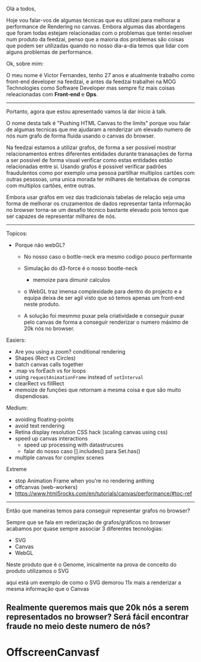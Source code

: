 Olá a todos,

Hoje vou falar-vos de algumas técnicas que eu utilizei para melhorar a performance de Rendering no canvas. Embora algumas das abordagens que foram todas estejam relacionadas com o problemas que tentei resolver num produto da feedzai, penso que a maioria dos problemas são coisas que podem ser utilizadas quando no nosso dia-a-dia temos que lidar com alguns problemas de performance.

Ok, sobre mim:

O meu nome é Victor Fernandes, tenho 27 anos e atualmente trabalho como front-end developer na feedzai, e antes da feedzai trabalhei na MOG Technologies como Software Developer mas sempre fiz mais coisas releacionadas com **Front-end** e **Ops**.

---

Portanto, agora que estou apresentado vamos lá dar inicio à talk.

O nome desta talk é "Pushing HTML Canvas to the limits" porque vou falar de algumas tecnicas que me ajudaram a renderizar um elevado numero de nós num grafo de forma fluida usando o canvas do browser.

Na feedzai estamos a utilizar grafos, de forma a ser possivel mostrar relacionamentos entres diferentes entidades durante tranasações de forma a ser possivel de forma visual verificar como estas entidades estão relacionadas entre si. Usando grafos é possivel verificar padrões fraudulentos como por exemplo uma pessoa partilhar multiplos cartões com outras pesssoas, uma unica morada ter milhares de tentativas de compras com multiplos cartões, entre outras.

Embora usar gráfos em vez das tradicionais tabelas de relação seja uma forma de melhorar os cruzamentos de dados representar tanta informação no browser torna-se um  desafio técnico bastante elevado pois temos que ser capazes de representar milhares de nós.

___

Topicos:

- Porque não webGL?
    - No nosso caso o bottle-neck era mesmo codigo pouco performante
    - Simulação do d3-force é o nosso bootle-neck
        - memoize para dimunir calculos
    - o WebGL traz imensa complexidade para dentro do projecto e a equipa deixa de ser agil
      visto que só temos apenas um front-end neste produto.

    - A solução foi mesmmo puxar pela criatividade e conseguir puxar pelo canvas de forma a conseguir renderizar o  numero máximo de 20k nós no browser.

Easiers:

- Are you using a zoom? conditional rendering
- Shapes (Rect vs Circles)
- batch canvas calls together
- .map vs forEach vs for loops
- using `requestAnimationFrame` instead of `setInterval`
- clearRect vs fillRect
- memoize de funções que retornam a mesma coisa e que são muito dispendiosas.

Medium:
- avoiding floating-points
- avoid text rendering
- Retina display resolution CSS hack (scaling canvas using css)
- speed up canvas interactions
    - speed up processing with datastrucures
    - falar do nosso caso [].includes() para Set.has()
- multiple canvas for complex scenes

Extreme
- stop Animation Frame when you're no rendering anthing
- offcanvas (web-workers)
- https://www.html5rocks.com/en/tutorials/canvas/performance/#toc-ref
___

Então que maneiras temos para conseguir representar grafos no browser?

Sempre que se fala em rederização de grafos/gráficos no browser acabamos por quase sempre associar 3 diferentes tecnologias:

- SVG
- Canvas
- WebGL

Neste produto que é o Genome, inicalmente na prova de conceito do produto utilizamos o SVG

aqui está um exemplo de como o SVG demorou 11x mais a renderizar a mesma informação que o Canvas



## Realmente queremos mais que 20k nós a serem representados no browser? Será fácil encontrar fraude no meio deste numero de nós?

# OffscreenCanvasf
